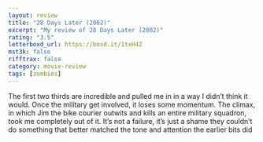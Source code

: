 ```yaml
---
layout: review
title: "28 Days Later (2002)"
excerpt: "My review of 28 Days Later (2002)"
rating: "3.5"
letterboxd_url: https://boxd.it/1txH4Z
mst3k: false
rifftrax: false
category: movie-review
tags: [zombies]
---
```


The first two thirds are incredible and pulled me in in a way I didn’t think it would. Once the military get involved, it loses some momentum. The climax, in which Jim the bike courier outwits and kills an entire military squadron, took me completely out of it. It’s not a failure, it’s just a shame they couldn’t do something that better matched the tone and attention the earlier bits did
